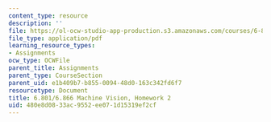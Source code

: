 ```yaml
---
content_type: resource
description: ''
file: https://ol-ocw-studio-app-production.s3.amazonaws.com/courses/6-801-machine-vision-fall-2020/480e8d0833ac9552ee071d15319ef2cf_MIT6_801F20_hw2.pdf
file_type: application/pdf
learning_resource_types:
- Assignments
ocw_type: OCWFile
parent_title: Assignments
parent_type: CourseSection
parent_uid: e1b409b7-b855-0094-48d0-163c342fd6f7
resourcetype: Document
title: 6.801/6.866 Machine Vision, Homework 2
uid: 480e8d08-33ac-9552-ee07-1d15319ef2cf
---
```

